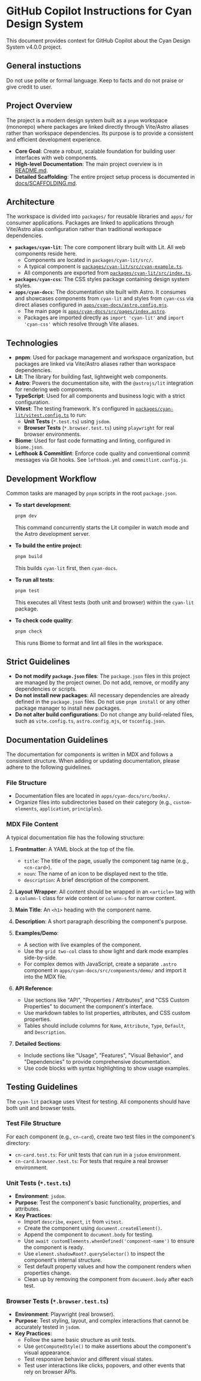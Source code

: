 # GitHub Copilot Instructions for Cyan Design System

This document provides context for GitHub Copilot about the Cyan Design System v4.0.0 project.

## General instuctions

Do not use polite or formal language. Keep to facts and do not
praise or give credit to user.

## Project Overview

The project is a modern design system built as a `pnpm` workspace (monorepo) where packages are linked directly through Vite/Astro aliases rather than workspace dependencies. Its purpose is to provide a consistent and efficient development experience.

- **Core Goal**: Create a robust, scalable foundation for building user interfaces with web components.
- **High-level Documentation**: The main project overview is in [README.md](README.md).
- **Detailed Scaffolding**: The entire project setup process is documented in [docs/SCAFFOLDING.md](docs/SCAFFOLDING.md).

## Architecture

The workspace is divided into `packages/` for reusable libraries and `apps/` for consumer applications. Packages are linked to applications through Vite/Astro alias configuration rather than traditional workspace dependencies.

- **`packages/cyan-lit`**: The core component library built with Lit. All web components reside here.
  - Components are located in `packages/cyan-lit/src/`.
  - A typical component is [`packages/cyan-lit/src/cyan-example.ts`](packages/cyan-lit/src/cyan-example.ts).
  - All components are exported from [`packages/cyan-lit/src/index.ts`](packages/cyan-lit/src/index.ts).
- **`packages/cyan-css`**: The CSS styles package containing design system styles.
- **`apps/cyan-docs`**: The documentation site built with Astro. It consumes and showcases components from `cyan-lit` and styles from `cyan-css` via direct aliases configured in [`apps/cyan-docs/astro.config.mjs`](apps/cyan-docs/astro.config.mjs).
  - The main page is [`apps/cyan-docs/src/pages/index.astro`](apps/cyan-docs/src/pages/index.astro).
  - Packages are imported directly as `import 'cyan-lit'` and `import 'cyan-css'` which resolve through Vite aliases.

## Technologies

- **pnpm**: Used for package management and workspace organization, but packages are linked via Vite/Astro aliases rather than workspace dependencies.
- **Lit**: The library for building fast, lightweight web components.
- **Astro**: Powers the documentation site, with the `@astrojs/lit` integration for rendering web components.
- **TypeScript**: Used for all components and business logic with a strict configuration.
- **Vitest**: The testing framework. It's configured in [`packages/cyan-lit/vitest.config.ts`](packages/cyan-lit/vitest.config.ts) to run:
  - **Unit Tests** (`*.test.ts`) using `jsdom`.
  - **Browser Tests** (`*.browser.test.ts`) using `playwright` for real browser environments.
- **Biome**: Used for fast code formatting and linting, configured in `biome.json`.
- **Lefthook & Commitlint**: Enforce code quality and conventional commit messages via Git hooks. See `lefthook.yml` and `commitlint.config.js`.

## Development Workflow

Common tasks are managed by `pnpm` scripts in the root `package.json`.

- **To start development**:
  ```sh
  pnpm dev
  ```
  This command concurrently starts the Lit compiler in watch mode and the Astro development server.

- **To build the entire project**:
  ```sh
  pnpm build
  ```
  This builds `cyan-lit` first, then `cyan-docs`.

- **To run all tests**:
  ```sh
  pnpm test
  ```
  This executes all Vitest tests (both unit and browser) within the `cyan-lit` package.

- **To check code quality**:
  ```sh
  pnpm check
  ```
  This runs Biome to format and lint all files in the workspace.

## Strict Guidelines

- **Do not modify `package.json` files**: The `package.json` files in this project are managed by the project owner. Do not add, remove, or modify any dependencies or scripts.
- **Do not install new packages**: All necessary dependencies are already defined in the `package.json` files. Do not use `pnpm install` or any other package manager to install new packages.
- **Do not alter build configurations**: Do not change any build-related files, such as `vite.config.ts`, `astro.config.mjs`, or `tsconfig.json`.

## Documentation Guidelines

The documentation for components is written in MDX and follows a consistent structure. When adding or updating documentation, please adhere to the following guidelines.

### File Structure

-   Documentation files are located in `apps/cyan-docs/src/books/`.
-   Organize files into subdirectories based on their category (e.g., `custom-elements`, `application`, `principles`).

### MDX File Content

A typical documentation file has the following structure:

1.  **Frontmatter**: A YAML block at the top of the file.
    -   `title`: The title of the page, usually the component tag name (e.g., `<cn-card>`).
    -   `noun`: The name of an icon to be displayed next to the title.
    -   `description`: A brief description of the component.

2.  **Layout Wrapper**: All content should be wrapped in an `<article>` tag with a `column-l` class for wide content or `column-s` for narrow content.

3.  **Main Title**: An `<h1>` heading with the component name.

4.  **Description**: A short paragraph describing the component's purpose.

5.  **Examples/Demo**:
    -   A section with live examples of the component.
    -   Use the `grid two-col` class to show light and dark mode examples side-by-side.
    -   For complex demos with JavaScript, create a separate `.astro` component in `apps/cyan-docs/src/components/demo/` and import it into the MDX file.

6.  **API Reference**:
    -   Use sections like "API", "Properties / Attributes", and "CSS Custom Properties" to document the component's interface.
    -   Use markdown tables to list properties, attributes, and CSS custom properties.
    -   Tables should include columns for `Name`, `Attribute`, `Type`, `Default`, and `Description`.

7.  **Detailed Sections**:
    -   Include sections like "Usage", "Features", "Visual Behavior", and "Dependencies" to provide comprehensive documentation.
    -   Use code blocks with syntax highlighting to show usage examples.

## Testing Guidelines

The `cyan-lit` package uses Vitest for testing. All components should have both unit and browser tests.

### Test File Structure

For each component (e.g., `cn-card`), create two test files in the component's directory:
-   `cn-card.test.ts`: For unit tests that can run in a `jsdom` environment.
-   `cn-card.browser.test.ts`: For tests that require a real browser environment.

### Unit Tests (`*.test.ts`)

-   **Environment**: `jsdom`.
-   **Purpose**: Test the component's basic functionality, properties, and attributes.
-   **Key Practices**:
    -   Import `describe`, `expect`, `it` from `vitest`.
    -   Create the component using `document.createElement()`.
    -   Append the component to `document.body` for testing.
    -   Use `await customElements.whenDefined('component-name')` to ensure the component is ready.
    -   Use `element.shadowRoot?.querySelector()` to inspect the component's internal structure.
    -   Test default property values and how the component renders when properties change.
    -   Clean up by removing the component from `document.body` after each test.

### Browser Tests (`*.browser.test.ts`)

-   **Environment**: Playwright (real browser).
-   **Purpose**: Test styling, layout, and complex interactions that cannot be accurately tested in `jsdom`.
-   **Key Practices**:
    -   Follow the same basic structure as unit tests.
    -   Use `getComputedStyle()` to make assertions about the component's visual appearance.
    -   Test responsive behavior and different visual states.
    -   Test user interactions like clicks, popovers, and other events that rely on browser APIs.
